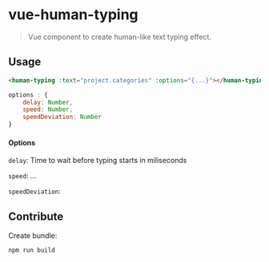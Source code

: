 # vue-human-typing
> Vue component to create human-like text typing effect.

## Usage
```html
<human-typing :text="project.categories" :options="{...}"></human-typing>
```
```js
options : {
    delay: Number, 
    speed: Number, 
    speedDeviation: Number
}
```
#### Options
`delay`: Time to wait before typing starts in miliseconds

`speed`: ...

`speedDeviation`:

## Contribute
Create bundle:

`npm run build`
